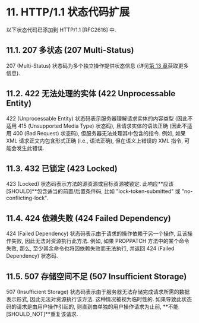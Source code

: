 # 11. HTTP/1.1 状态代码扩展

以下状态代码已添加到 HTTP/1.1 [RFC2616] 中.

## 11.1. 207 多状态 (207 Multi-Status)

207 (Multi-Status) 状态码为多个独立操作提供状态信息
(详见[第 13 章][SECTION#13]获取更多信息).

## 11.2. 422 无法处理的实体 (422 Unprocessable Entity)

422 (Unprocessable Entity) 状态码表示服务器理解请求实体的内容类型
(因此不适用 415 (Unsupported Media Type) 状态码), 且请求实体的语法正确
(因此不适用 400 (Bad Request) 状态码), 但服务器无法处理其中包含的指令.
例如, 如果 XML 请求正文内包含形式正确 (i.e., 语法正确),
但在语义上错误的 XML 指令, 可能会发生此错误.

## 11.3. 432 已锁定 (423 Locked)

423 (Locked) 状态码表示方法的源资源或目标资源被锁定.
此响应**应该[SHOULD]**包含适当的前置/后置条件码,
比如 "lock-token-submitted" 或 "no-conflicting-lock".

## 11.4. 424 依赖失败 (424 Failed Dependency)

424 (Failed Dependency) 状态码表示由于请求的操作依赖于另一个操作, 且该操作失败,
因此无法对资源执行此方法. 例如, 如果 PROPPATCH 方法中的某个命令失败, 那么,
至少其余命令也将因依赖失败而无法执行, 并返回 424 (Failed Dependency) 状态码.

## 11.5. 507 存储空间不足 (507 Insufficient Storage)

507 (Insufficient Storage) 状态码表示由于服务器无法存储完成请求所需的数据表示形式,
因此无法对资源执行该方法. 这种情况被视为临时性的. 如果导致此状态码的请求是由用户操作引起的,
则直到由单独的用户操作请求为止前, **不能[SHOULD_NOT]**重复该请求.

<!-- refs -->

[SECTION#13]: 13-multi_status_response.md
